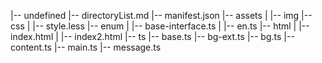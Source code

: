 |-- undefined
    |-- directoryList.md
    |-- manifest.json
    |-- assets
    |   |-- img
    |-- css
    |   |-- style.less
    |-- enum
    |   |-- base-interface.ts
    |   |-- en.ts
    |-- html
    |   |-- index.html
    |   |-- index2.html
    |-- ts
        |-- base.ts
        |-- bg-ext.ts
        |-- bg.ts
        |-- content.ts
        |-- main.ts
        |-- message.ts
